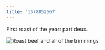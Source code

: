 ```yaml
---
title: '1578852567'
---
```

First roast of the year: part deux.

![Roast beef and all of the trimmings](https://hankchizljaw.imgix.net/B2096301-3F2C-4B09-A16D-B0F7E6737123.jpeg?auto=format&q=60)